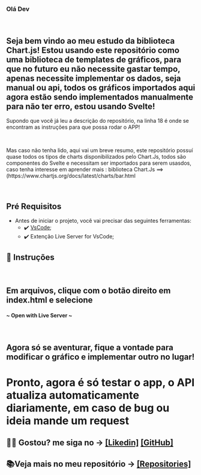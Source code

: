 ### Olá Dev

<br>

## Seja bem vindo ao meu estudo da biblioteca Chart.js! Estou usando este repositório como uma biblioteca de templates de gráficos, para que no futuro eu não necessite gastar tempo, apenas necessite implementar os dados, seja manual ou api, todos os gráficos importados aqui agora estão sendo implementados manualmente para não ter erro, estou usando Svelte!


<p>Supondo que você já leu a descrição do repositório, na linha 18 é onde se encontram as instruções para que possa rodar o APP!</p>
<br>
<p>Mas caso não tenha lido, aqui vai um breve resumo, este repositório possuí quase todos os tipos de charts disponibilizados pelo Chart.Js, todos são componentes do Svelte e necessitam ser importados para serem usasdos, caso tenha interesse em aprender mais : biblioteca Chart.Js ==> (https://www.chartjs.org/docs/latest/charts/bar.html</p>
<br>

##  Pré Requisitos
 - Antes de iniciar o projeto, você vai precisar das seguintes ferramentas: 
    - ✔️ [VsCode](https://code.visualstudio.com/download);
    - ✔️ Extenção Live Server for VsCode;
 
## 📄 Instruções
 <br>
 <h2> Em arquivos, clique com o botão direito em index.html e selecione</h2> 

 <h4>~ Open with Live Server ~</h4>
 <br>
 
 <h2>Agora só se aventurar, fique a vontade para modificar o gráfico e implementar outro no lugar!</h2>
 
 <h1> Pronto, agora é só testar o app, o API atualiza automaticamente diariamente, em caso de bug ou ideia mande um request </h1>
 
 ## 🐱‍👤 Gostou? me siga no -> [[Likedin]](https://www.linkedin.com/in/victorgnascimento/) [[GitHub]](https://github.com/victorgabrielnascimento)
 ## 📚Veja mais no meu repositório -> [[Repositories]](https://github.com/victorgabrielnascimento?tab=repositories)
